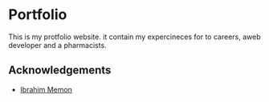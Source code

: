 # Portfolio

This is my protfolio website. it contain my expercineces for to careers, aweb developer and a pharmacists.

## Acknowledgements

- [Ibrahim Memon](https://github.com/ibrahimmemonn/Developer-Portfolio)
